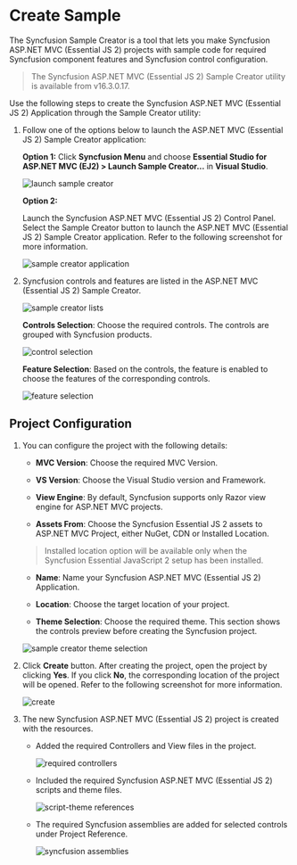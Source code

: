# Create Sample

The Syncfusion Sample Creator is a tool that lets you make Syncfusion ASP.NET MVC (Essential JS 2) projects with sample code for required Syncfusion component features and Syncfusion control configuration.

> The Syncfusion ASP.NET MVC (Essential JS 2) Sample Creator utility is available from v16.3.0.17.

Use the following steps to create the Syncfusion ASP.NET MVC (Essential JS 2) Application through the Sample Creator utility:

1. Follow one of the options below to launch the ASP.NET MVC (Essential JS 2) Sample Creator application:

    **Option 1:** Click **Syncfusion Menu** and choose **Essential Studio for ASP.NET MVC (EJ2) > Launch Sample Creator…** in **Visual Studio**.

    ![launch sample creator](/images/launch-sample-creator.png)

    **Option 2:**

    Launch the Syncfusion ASP.NET MVC (Essential JS 2) Control Panel. Select the Sample Creator button to launch the ASP.NET MVC (Essential JS 2) Sample Creator application. Refer to the following screenshot for more information.

    ![sample creator application](/images/sample-creator-application.png)

2. Syncfusion controls and features are listed in the ASP.NET MVC (Essential JS 2) Sample Creator.

    ![sample creator lists](/images/sample-creator-list.png)

    **Controls Selection**: Choose the required controls. The controls are grouped with Syncfusion products.

    ![control selection](/images/control-selection.png)

    **Feature Selection**: Based on the controls, the feature is enabled to choose the features of the corresponding controls.

    ![feature selection](/images/feature-list.png)

## Project Configuration

1. You can configure the project with the following details:

    * **MVC Version**: Choose the required MVC Version.

    * **VS Version**: Choose the Visual Studio version and Framework.

    * **View Engine**: By default, Syncfusion supports only Razor view engine for ASP.NET MVC projects.

    * **Assets From**: Choose the Syncfusion Essential JS 2 assets to ASP.NET MVC Project, either NuGet, CDN or Installed Location.

    > Installed location option will be available only when the Syncfusion Essential JavaScript 2 setup has been installed.

    * **Name**: Name your Syncfusion ASP.NET MVC (Essential JS 2) Application.

    * **Location**: Choose the target location of your project.

    * **Theme Selection**: Choose the required theme. This section shows the controls preview before creating the Syncfusion project.

    ![sample creator theme selection](/images/aspnet-mvc-samplecreator.png)

2. Click **Create** button. After creating the project, open the project by clicking **Yes**. If you click **No**, the corresponding location of the project will be opened. Refer to the following screenshot for more information.

    ![create](/images/sample-creator-create.png)

3. The new Syncfusion ASP.NET MVC (Essential JS 2) project is created with the resources.

    * Added the required Controllers and View files in the project.

        ![required controllers](/images/required-controllers.png)

    * Included the required Syncfusion ASP.NET MVC (Essential JS 2) scripts and theme files.

        ![script-theme references](/images/scripts-theme.png)

    * The required Syncfusion assemblies are added for selected controls under Project Reference.

        ![syncfusion assemblies](/images/syncfusion-assemblies.png)
